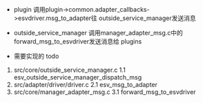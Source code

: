- plugin 调用plugin->common.adapter_callbacks->esvdriver.msg_to_adapter往 outside_service_manager发送消息
- outside_service_manager 调用manager_adapter_msg.c中的forward_msg_to_esvdriver发送消息给 plugins

- 需要实现的 todo
1. src/core/outside_service_manager.c
1.1 esv_outside_service_manager_dispatch_msg 
2. src/adapter/driver/driver.c
2.1 esv_msg_to_adapter
3. src/core/manager_adapter_msg.c
3.1 forward_msg_to_esvdriver
